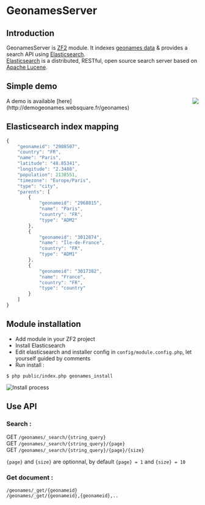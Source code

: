 GeonamesServer
==============

Introduction
------------

GeonamesServer is [ZF2](http://framework.zend.com/) module. It indexes [geonames data](http://www.geonames.org/) &amp; provides a search API using [Elasticsearch](http://www.elasticsearch.org/).   
[Elasticsearch](http://www.elasticsearch.org/) is a distributed, RESTful, open source search server based on [Apache Lucene](http://lucene.apache.org/).


## Simple demo
<div style="float: right"><img src="http://dl.dropbox.com/u/6242254/demo2.png" /></div>
A demo is available [here](http://demogeonames.websquare.fr/geonames)



## Elasticsearch index mapping
```javascript
{
    "geonameid": "2988507",
    "country": "FR",
    "name": "Paris",
    "latitude": "48.85341",
    "longitude": "2.3488",
    "population": 2138551,
    "timezone": "Europe/Paris",
    "type": "city",
    "parents": [
        {
            "geonameid": "2968815",
            "name": "Paris",
            "country": "FR",
            "type": "ADM2"
        },
        {
            "geonameid": "3012874",
            "name": "Île-de-France",
            "country": "FR",
            "type": "ADM1"
        },
        {
            "geonameid": "3017382",
            "name": "France",
            "country": "FR",
            "type": "country"
        }
    ]
}
```

Module installation
------------

 * Add module in your ZF2 project
 * Install Elasticsearch
 * Edit elasticsearch and installer config in `config/module.config.php`, let yourself guided by comments
 * Run install :

```shell
$ php public/index.php geonames_install
```

![Install process](http://dl.dropbox.com/u/6242254/install.jpg)

## Use API

### Search :
GET `/geonames/_search/{string_query}`   
GET `/geonames/_search/{string_query}/{page}`   
GET `/geonames/_search/{string_query}/{page}/{size}`

`{page}` and `{size}` are optionnal, by default `{page} = 1` and `{size} = 10`

### Get document :
`/geonames/_get/{geonameid}`   
`/geonames/_get/{geonameid},{geonameid},..`
